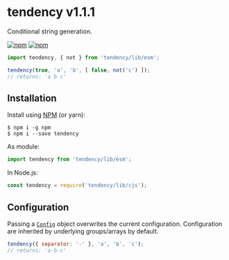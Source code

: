 # tendency v1.1.1

Conditional string generation.

[![npm](https://img.shields.io/npm/v/tendency)](https://www.npmjs.com/package/tendency)
[![npm](https://img.shields.io/npm/dm/tendency)](https://www.npmjs.com/package/tendency)

```javascript
import tendency, { not } from 'tendency/lib/esm';

tendency(true, 'a', 'b', [ false, not('c') ]);
// returns: 'a b c'
```

## Installation
Install using [NPM](https://npmjs.org) (or yarn):

```
$ npm i -g npm
$ npm i --save tendency
```

As module:

```javascript
import tendency from 'tendency/lib/esm';
```

In Node.js:

```javascript
const tendency = require('tendency/lib/cjs');
```

## Configuration
Passing a [`Config`](src/types/Config.d.ts) object overwrites the current configuration.
Configuration are inherited by underlying groups/arrays by default.

```javascript
tendency({ separator: '-' }, 'a', 'b', 'c');
// returns: 'a-b-c'
```
